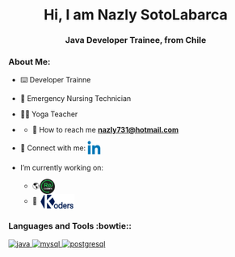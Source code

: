 <h1 align="center">Hi, I am Nazly SotoLabarca </h1>
<h3 align="center">Java Developer Trainee, from Chile </h3>

### About Me:

- ⌨️ Developer Trainne
- 🌱 Emergency Nursing Technician
- 👨‍🏫 Yoga Teacher

- - :speech_balloon: How to reach me **nazly731@hotmail.com**
- :link: Connect with me: <a href="https://linkedin.com/in/fkessib" target="_blank"><img align="center" src="https://raw.githubusercontent.com/Dhamary08/Email-Sign/master/linkedin-in.png" alt="Jaime%20Reyes" height="30" width="25"/></a>
- I’m currently working on:
    - :earth_americas:<a href="https://www.recoders.cl" target="_blank"><img align="center" src="https://raw.githubusercontent.com/Kessillox/firma/master/logo-transparente.png" height="30" width="30"></a>
    - :convenience_store: <a href="https://www.koders.cl" target="_blank"><img align="center" src="https://raw.githubusercontent.com/Dhamary08/Email-Sign/master/koders-white.png" height="30" width="70"></a> 
<h3 align="left">Languages and Tools :bowtie::</h3>
    <p align="left"> <a href="#" target="_blank"> <img
                src="https://www.vectorlogo.zone/logos/java/java-icon.svg" alt="java"
                width="50" height="40" margin-right="3px"/> </a> <a href="https://spring.io/" target="_blank"> <img
                src="https://www.vectorlogo.zone/logos/mysql/mysql-icon.svg" alt="mysql"
                width="55" height="40" margin-right="3px"/> </a> </a> <a href="https://www.oracle.com/" target="_blank"> <img
                src="https://www.vectorlogo.zone/logos/postgresql/postgresql-icon.svg"
                alt="postgresql" width="50" height="40" margin-right="3px"/> </a> <!--<a href="https://www.python.org" target="_blank"> <img
               
                src="https://www.vectorlogo.zone/logos/getbootstrap/getbootstrap-icon.svg" alt="bootstrap"
                width="40" height="40" margin-right="3px"/> </a> <a href="#" target="_blank"> <img
                
             
                src="https://www.vectorlogo.zone/logos/sass-lang/sass-lang-icon.svg" alt="sass"
                width="40" height="40" margin-right="3px"/> </a> --> <a href="https://www.w3schools.com/css/" target="_blank"> <img
                
                src="https://cdn1.iconfinder.com/data/icons/logotypes/32/badge-css-3-128.png" alt="css3"
                width="40" height="40" margin-right="3px"/> </a> <a href="https://www.w3.org/html/" target="_blank"> <img
                
            target="_blank"></a></p>
<p><img align="center" src="https://github-readme-stats.vercel.app/api/top-langs?username=NazlyGlamour=true&locale=en&theme=tokyonight&langs_count=3" alt="NazlySotoLabarca" />&nbsp;<img align="center" src="https://github-readme-stats.vercel.app/api?username=NazlyGlamour=true&locale=en&theme=tokyonight" alt="NazlySotoLabarca" /><img align="center" src="https://github-readme-streak-stats.herokuapp.com/?user=NazlyGlamour=dark" alt="NazlySotoLabarca" /></p>


<!--
**NazlyGlamour/NazlyGlamour** is a ✨ _special_ ✨ repository because its `README.md` (this file) appears on your GitHub profile.
Here are some ideas to get you started:

- 🔭 I’m currently working on ...
- 🌱 I’m currently learning ...
- 👯 I’m looking to collaborate on ...
- 🤔 I’m looking for help with ...
- 💬 Ask me about ...
- 📫 How to reach me: ...
- 😄 Pronouns: ...
- ⚡ Fun fact: ...
-->
